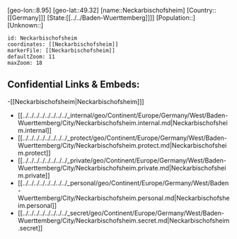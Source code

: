 ﻿---
location: [49.32,8.95]
mapzoom: [7,12] 
mapmarker: city 
type: City
tags:
- geo/City


SpocWebEntityId: 32763
isDeleted: false
confidential: public

---
[geo-lon::8.95]
[geo-lat::49.32]
[name::Neckarbischofsheim]
[Country::[[Germany]]]
[State:[[../../Baden-Wuerttemberg]]]]
[Population::]
[Unknown::]


```leaflet
id: Neckarbischofsheim
coordinates: [[Neckarbischofsheim]]
markerFile: [[Neckarbischofsheim]]
defaultZoom: 11 
maxZoom: 18
```


## Confidential Links & Embeds: 
-[[Neckarbischofsheim|Neckarbischofsheim]]] 
- [[../../../../../../../../_internal/geo/Continent/Europe/Germany/West/Baden-Wuerttemberg/City/Neckarbischofsheim.internal.md|Neckarbischofsheim.internal]] 
- [[../../../../../../../../_protect/geo/Continent/Europe/Germany/West/Baden-Wuerttemberg/City/Neckarbischofsheim.protect.md|Neckarbischofsheim.protect]] 
- [[../../../../../../../../_private/geo/Continent/Europe/Germany/West/Baden-Wuerttemberg/City/Neckarbischofsheim.private.md|Neckarbischofsheim.private]] 
- [[../../../../../../../../_personal/geo/Continent/Europe/Germany/West/Baden-Wuerttemberg/City/Neckarbischofsheim.personal.md|Neckarbischofsheim.personal]] 
- [[../../../../../../../../_secret/geo/Continent/Europe/Germany/West/Baden-Wuerttemberg/City/Neckarbischofsheim.secret.md|Neckarbischofsheim.secret]] 
